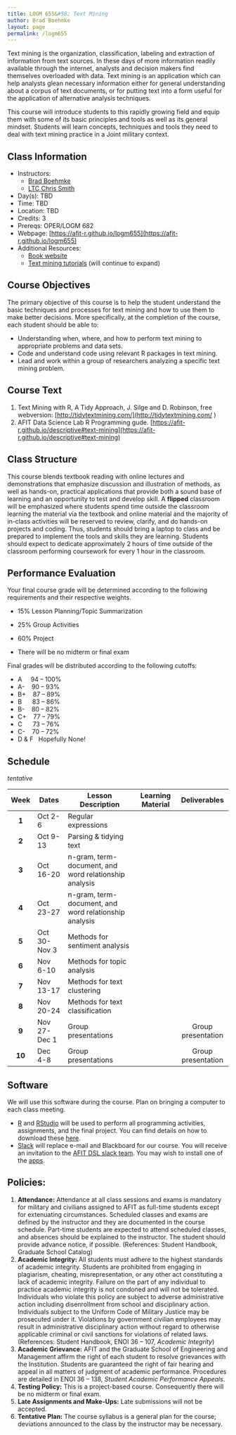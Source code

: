 ```yaml
---
title: LOGM 655&#58; Text Mining
author: Brad Boehmke
layout: page
permalink: /logm655
---
```


Text mining is the organization, classification, labeling and extraction of information from text sources. In these days of more information readily available through the internet, analysts and decision makers find themselves overloaded with data.  Text mining is an application which can help analysts glean necessary information either for general understanding about a corpus of text documents, or for putting text into a form useful for the application of alternative analysis techniques.  

This course will introduce students to this rapidly growing field and equip them with some of its basic principles and tools as well as its general mindset.  Students will learn concepts, techniques and tools they need to deal with text mining practice in a Joint military context.
 

## Class Information

* Instructors: 
    - [Brad Boehmke](http://bradleyboehmke.github.io/) &nbsp; 
  <a href="mailto:bradleyboehmke@gmail.com" target="_blank" style="color:#515151;"><i class="fa fa-envelope" style="font-size:1em"></i></a> &nbsp;
  <a href="https://twitter.com/bradleyboehmke" target="_blank" style="color:#515151;"><i class="fa fa-twitter"></i></a> &nbsp;
  <a href="https://github.com/bradleyboehmke" target="_blank" style="color:#515151;"><i class="fa fa-github" style="font-size:1em"></i></a> &nbsp;
  <a href="https://www.linkedin.com/in/brad-boehmke-ph-d-9b0a257" target="_blank" style="color:#515151;"><i class="fa fa-linkedin" style="font-size:1em"></i></a>
    - [LTC Chris Smith](https://www.afit.edu/BIOS/bio.cfm?facID=284) &nbsp; 
  <a href="mailto:christopher.smith@afit.edu" target="_blank" style="color:#515151;"><i class="fa fa-envelope" style="font-size:1em"></i></a> &nbsp; <a href="https://www.linkedin.com/in/christopher-smith-phd-2289391a/" target="_blank" style="color:#515151;"><i class="fa fa-linkedin" style="font-size:1em"></i></a>
* Day(s): TBD
* Time: TBD
* Location: TBD
* Credits: 3
* Prereqs: OPER/LOGM 682
* Webpage: [https://afit-r.github.io/logm655](https://afit-r.github.io/logm655)
* Additional Resources: 
    - [Book website](http://tidytextmining.com/)
    - [Text mining tutorials](https://afit-r.github.io/descriptive#text-mining) (will continue to expand)


## Course Objectives

The primary objective of this course is to help the student understand the basic techniques and processes for text mining and how to use them to make better decisions. More specifically, at the completion of the course, each student should be able to:

- Understanding when, where, and how to perform text mining to appropriate problems and data sets.
- Code and understand code using relevant R packages in text mining.
- Lead and work within a group of researchers analyzing a specific text mining problem.


## Course Text

1. Text Mining with R, A Tidy Approach, J. Silge and D. Robinson, free webversion: [http://tidytextmining.com/](http://tidytextmining.com/ )
2. AFIT Data Science Lab R Programming gude. [https://afit-r.github.io/descriptive#text-mining](https://afit-r.github.io/descriptive#text-mining)


## Class Structure 

This course blends textbook reading with online lectures and demonstrations that emphasize discussion and illustration of methods, as well as hands-on, practical applications that provide both a sound base of learning and an opportunity to test and develop skill.  A **flipped** classroom will be emphasized where students spend time outside the classroom learning the material via the textbook and online material and the majority of in-class activities will be reserved to review, clarify, and do hands-on projects and coding.  Thus, students should bring a laptop to class and be prepared to implement the tools and skills they are learning.  Students should expect to dedicate approximately 2 hours of time outside of the classroom performing coursework for every 1 hour in the classroom.

## Performance Evaluation

Your final course grade will be determined according to the following requirements and their respective weights. 

- 15% Lesson Planning/Topic Summarization
- 25% Group Activities
- 60% Project

- There will be no midterm or final exam

Final grades will be distributed according to the following cutoffs:
		
- A &nbsp;&nbsp;&nbsp; 94 – 100% 
- A- &nbsp;&nbsp;      90 – 93%
- B+ &nbsp;&nbsp;      87 – 89%	
- B &nbsp;&nbsp;&nbsp;&nbsp; 83 – 86%
- B- &nbsp;&nbsp;      80 – 82%
- C+ &nbsp;&nbsp;      77 – 79%
- C &nbsp;&nbsp;&nbsp;&nbsp;       73 – 76%
- C- &nbsp;&nbsp;      70 – 72%
- D & F &nbsp;  Hopefully None!

## Schedule

*tentative*

| Week    | Dates  | Lesson Description | Learning Material | Deliverables |
|:-------:|--------|--------------------|:-----------------:|:------------:|
| **1**   |Oct 2-6      | Regular expressions |    |              |
| **2**   |Oct 9-13     | Parsing & tidying text      |  |              |
| **3**   |Oct 16-20    | n-gram, term-document, and word relationship analysis |  |              |
| **4**   |Oct 23-27    | n-gram, term-document, and word relationship analysis |  |        |
| **5**   |Oct 30-Nov 3 | Methods for sentiment analysis |  |              |
| **6**   |Nov 6-10     | Methods for topic analysis |  |              |
| **7**   |Nov 13-17    | Methods for text clustering | |      |
| **8**   |Nov 20-24    | Methods for text classification |   |              |
| **9**   |Nov 27-Dec 1 | Group presentations         |          |  Group presentation  |
| **10**  |Dec 4-8      | Group presentations         |          |  Group presentation  |




## Software

We will use this software during the course. Plan on bringing a computer to each class meeting.

* [R](https://cran.r-project.org/) and [RStudio](https://www.rstudio.com/) will be used to perform all programming activities, assignments, and the final project.  You can find details on how to download these [here](basics#installation).
* [Slack](https://slack.com/) will replace e-mail and Blackboard for our course. You will receive an invitation to the [AFIT DSL slack team](https://afit-dsl.slack.com/). You may wish to install one of the [apps](https://slack.com/downloads/osx).



## Policies:

1. __Attendance:__ Attendance at all class sessions and exams is mandatory for military and civilians assigned to AFIT as full-time students except for extenuating circumstances. Scheduled classes and exams are defined by the instructor and they are documented in the course schedule. Part-time students are expected to attend scheduled classes, and absences should be explained to the instructor. The student should provide advance notice, if possible. (References: Student Handbook, Graduate School Catalog)
2. __Academic Integrity:__ All students must adhere to the highest standards of academic integrity. Students are prohibited from engaging in plagiarism, cheating, misrepresentation, or any other act constituting a lack of academic integrity. Failure on the part of any individual to practice academic integrity is not condoned and will not be tolerated. Individuals who violate this policy are subject to adverse administrative action including disenrollment from school and disciplinary action. Individuals subject to the Uniform Code of Military Justice may be prosecuted under it. Violations by government civilian employees may result in administrative disciplinary action without regard to otherwise applicable criminal or civil sanctions for violations of related laws. (References: Student Handbook, ENOI 36 – 107, *Academic Integrity*)
3. __Academic Grievance:__ AFIT and the Graduate School of Engineering and Management affirm the right of each student to resolve grievances with the Institution. Students are guaranteed the right of fair hearing and appeal in all matters of judgment of academic performance. Procedures are detailed in ENOI 36 – 138, *Student Academic Performance Appeals*.
4. __Testing Policy:__ This is a project-based course. Consequently there will be no midterm or final exam.
5. __Late Assignments and Make-Ups:__ Late submissions will not be accepted.
6. __Tentative Plan:__ The course syllabus is a general plan for the course; deviations announced to the class by the instructor may be necessary.
